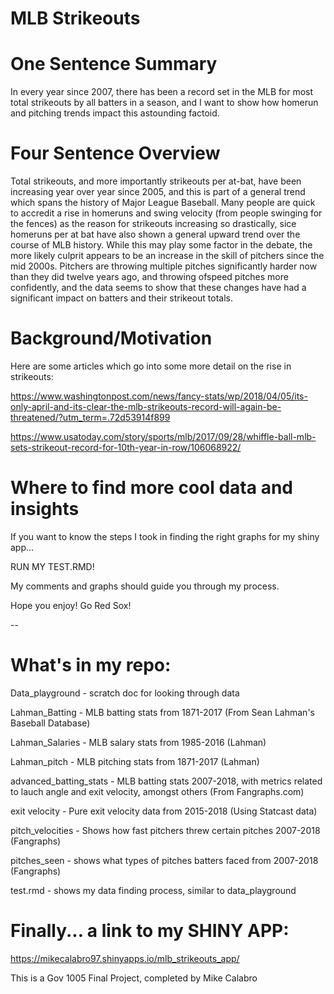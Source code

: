 # MLB Strikeouts

# One Sentence Summary

In every year since 2007, there has been a record set in the MLB for most total strikeouts by all batters in a season, and I want to show how homerun and pitching trends impact this astounding factoid.

# Four Sentence Overview

Total strikeouts, and more importantly strikeouts per at-bat, have been increasing year over year since 2005, and this is part of a general trend which spans the history of Major League Baseball. Many people are quick to accredit a rise in homeruns and swing velocity (from people swinging for the fences) as the reason for strikeouts increasing so drastically, sice homeruns per at bat have also shown a general upward trend over the course of MLB history. While this may play some factor in the debate, the more likely culprit appears to be an increase in the skill of pitchers since the mid 2000s. Pitchers are throwing multiple pitches significantly harder now than they did twelve years ago, and throwing ofspeed pitches more confidently, and the data seems to show that these changes have had a significant impact on batters and their strikeout totals.

# Background/Motivation

Here are some articles which go into some more detail on the rise in strikeouts:

https://www.washingtonpost.com/news/fancy-stats/wp/2018/04/05/its-only-april-and-its-clear-the-mlb-strikeouts-record-will-again-be-threatened/?utm_term=.72d53914f899

https://www.usatoday.com/story/sports/mlb/2017/09/28/whiffle-ball-mlb-sets-strikeout-record-for-10th-year-in-row/106068922/


# Where to find more cool data and insights

If you want to know the steps I took in finding the right graphs for my shiny app...

RUN MY TEST.RMD!

My comments and graphs should guide you through my process.

Hope you enjoy! Go Red Sox!

--

# What's in my repo:

Data_playground - scratch doc for looking through data

Lahman_Batting - MLB batting stats from 1871-2017 (From Sean Lahman's Baseball Database)

Lahman_Salaries - MLB salary stats from 1985-2016 (Lahman)

Lahman_pitch - MLB pitching stats from 1871-2017 (Lahman)

advanced_batting_stats - MLB batting stats 2007-2018, with metrics related to lauch angle and exit velocity, amongst others (From Fangraphs.com)

exit velocity - Pure exit velocity data from 2015-2018 (Using Statcast data)

pitch_velocities - Shows how fast pitchers threw certain pitches 2007-2018 (Fangraphs)

pitches_seen - shows what types of pitches batters faced from 2007-2018 (Fangraphs)

test.rmd - shows my data finding process, similar to data_playground


# Finally... a link to my SHINY APP:

https://mikecalabro97.shinyapps.io/mlb_strikeouts_app/


This is a Gov 1005 Final Project, completed by Mike Calabro

